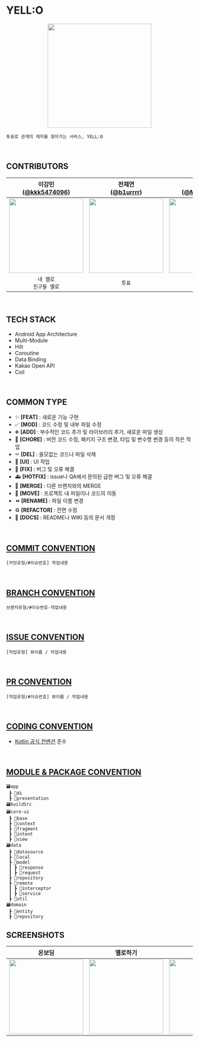 # YELL:O
<p align="center"><img src="https://github.com/team-yello/YELLO-Android/assets/70993562/96e4be19-e35f-479d-8354-8ef83f005b76" height=280></p>

```
투표로 관계의 재미를 찾아가는 서비스, YELL:O
```
<br>

## CONTRIBUTORS
| 이강민<br/>([@kkk5474096](https://github.com/kkk5474096)) | 전채연<br/>([@b1urrrr](https://github.com/b1urrrr)) | 김상호<br/>([@Marchbreeze](https://github.com/Marchbreeze)) | 박민주<br/>([@minju1459](https://github.com/minju1459)) |
| :---: | :---: | :---: | :---: |
| <img width="200px" src="https://avatars.githubusercontent.com/u/56147398?v=4"/> | <img width="200px" src="https://avatars.githubusercontent.com/u/70993562?v=4"/> | <img width="200px" src="https://avatars.githubusercontent.com/u/97405341?v=4"/> | <img width="200px" src="https://avatars.githubusercontent.com/u/76741702?v=4"/> |
| `내 옐로`<br/>`친구들 옐로` | `투표` | `내 프로필`<br/>`추천 친구` | `온보딩` |
<br>

## TECH STACK
- Android App Architecture
- Multi-Module
- Hilt
- Coroutine
- Data Binding
- Kakao Open API
- Coil
<br>

## COMMON TYPE
- ✨ **[FEAT]** : 새로운 기능 구현
- ✅ **[MOD]** : 코드 수정 및 내부 파일 수정
- ➕ **[ADD]** : 부수적인 코드 추가 및 라이브러리 추가, 새로운 파일 생성
- 🎀 **[CHORE]** : 버전 코드 수정, 패키지 구조 변경, 타입 및 변수명 변경 등의 작은 작업
- ⚰️ **[DEL]** : 쓸모없는 코드나 파일 삭제
- 💄 **[UI]** : UI 작업
- 🔨 **[FIX]** : 버그 및 오류 해결
- 🚑️ **[HOTFIX]** : issue나 QA에서 문의된 급한 버그 및 오류 해결
- 🔀 **[MERGE]** : 다른 브랜치와의 MERGE
- 🚚 **[MOVE]** : 프로젝트 내 파일이나 코드의 이동
- ⏪️ **[RENAME]** : 파일 이름 변경
- ♻️ **[REFACTOR]** : 전면 수정
- 📝 **[DOCS]** : README나 WIKI 등의 문서 개정
<br>

## [COMMIT CONVENTION](https://www.notion.so/yell0/Github-Convention-daa23c4e64ad4e0b9cb5f720f4694732?pvs=4#a41dad6a57ae4dacb85d271163f82128)
```
[커밋유형/#이슈번호] 작업내용
```
<br>

## [BRANCH CONVENTION](https://www.notion.so/yell0/Branch-Convention-1881bd8691654b0cbeba3ef3f94c7cdb)
```
브랜치유형/#이슈번호-작업내용
```
<br>

## [ISSUE CONVENTION](https://www.notion.so/yell0/Github-Convention-daa23c4e64ad4e0b9cb5f720f4694732?pvs=4#e338546983c1443d8d65af3c33613ce4)
```
[작업유형] 뷰이름 / 작업내용
```
<br>

## [PR CONVENTION](https://www.notion.so/yell0/Github-Convention-daa23c4e64ad4e0b9cb5f720f4694732?pvs=4#d94cc0666b754b73967f95ea7810bd72)
```
[작업유형/#이슈번호] 뷰이름 / 작업내용
```
<br>

## [CODING CONVENTION](https://yell0.notion.site/a1d166eeeee04dddb31fd6f1d224a46a?v=0ecae9f587064ce4880cc32063ae7dbe&pvs=4)
- [Kotlin 공식 컨벤션](https://kotlinlang.org/docs/coding-conventions.html) 준수
<br>

## [MODULE & PACKAGE CONVENTION]()
```
🗃️app
 ┣ 📂di
 ┣ 📂presentation
🗃️buildSrc
🗃️core-ui
 ┣ 📂base
 ┣ 📂context
 ┣ 📂fragment
 ┣ 📂intent
 ┣ 📂view
🗃️data
 ┣ 📂datasource
 ┣ 📂local
 ┣ 📂model
 ┃ ┣ 📂response
 ┃ ┣ 📂request
 ┣ 📂repository
 ┣ 📂remote
 ┃ ┣ 📂interceptor
 ┃ ┣ 📂service
 ┣ 📂util
🗃️domain
 ┣ 📂entity
 ┣ 📂repository
```

## SCREENSHOTS
| 온보딩 | 옐로하기 | 내 옐로 | 프로필 |
| :---: | :---: | :---: | :---: |
| <img width="200px" src="https://github.com/team-yello/YELLO-Android/assets/70993562/9f751926-4d30-4b04-bd6a-9e29bd605ff1"/> | <img width="200px" src="https://github.com/team-yello/YELLO-Android/assets/70993562/44ad9dd6-2831-453f-8c20-7c80c1640e0f"/> | <img width="200px" src="https://github.com/team-yello/YELLO-Android/assets/70993562/03627c42-90b4-470a-b905-a0603aa0a9cf"/> | <img width="200px" src="https://github.com/team-yello/YELLO-Android/assets/70993562/971d7dc2-6752-42c2-91e4-ed54cc20d4f9"/> |
